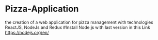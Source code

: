 # Pizza-Application
the creation of a web application for pizza management with technologies ReactJS, NodeJs and Redux
#Install Node js with last version in this Link https://nodejs.org/en/
